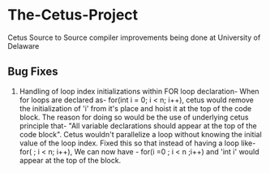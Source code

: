 # The-Cetus-Project
Cetus Source to Source compiler improvements being done at University of Delaware

## Bug Fixes
1. Handling of loop index initializations within FOR loop declaration-
    When for loops are declared as- for(int i = 0; i < n; i++), 
              cetus would remove the initialization of 'i' from it's place and hoist it at the top of the code block.
    The reason for doing so would be the use of underlying cetus principle that- "All variable declarations should appear at the
    top of the code block". Cetus wouldn't parallelize a loop without knowing the initial value of the loop index.
    Fixed this so that instead of having a loop like-  for( ; i < n; i++),
    We can now have     - for(i =0 ; i < n ;i++) and 'int i' would appear at the top of the block.
    
    
  
            
